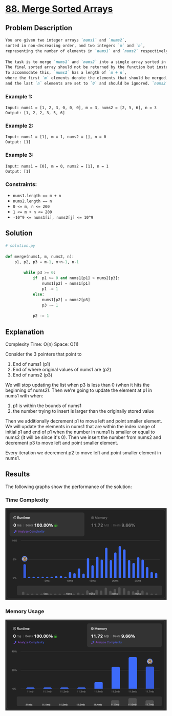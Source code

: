 # [88. Merge Sorted Arrays](https://leetcode.com/problems/merge-sorted-array/description/)


## Problem Description

```markdown
You are given two integer arrays `nums1` and `nums2`, 
sorted in non-decreasing order, and two integers `m` and `n`, 
representing the number of elements in `nums1` and `nums2` respectively.

The task is to merge `nums1` and `nums2` into a single array sorted in non-decreasing order. 
The final sorted array should not be returned by the function but instead be stored inside `nums1`. 
To accommodate this, `nums1` has a length of `m + n`, 
where the first `m` elements denote the elements that should be merged, 
and the last `n` elements are set to `0` and should be ignored. `nums2` has a length of `n`.
```

### Example 1:
```plaintext
Input: nums1 = [1, 2, 3, 0, 0, 0], m = 3, nums2 = [2, 5, 6], n = 3
Output: [1, 2, 2, 3, 5, 6]
```

### Example 2:
```plaintext
Input: nums1 = [1], m = 1, nums2 = [], n = 0
Output: [1]
```

### Example 3:
```plaintext
Input: nums1 = [0], m = 0, nums2 = [1], n = 1
Output: [1]
```

### Constraints:
- `nums1.length == m + n`
- `nums2.length == n`
- `0 <= m, n <= 200`
- `1 <= m + n <= 200`
- `-10^9 <= nums1[i], nums2[j] <= 10^9`

## Solution

```python
# solution.py

def merge(nums1, m, nums2, n):
    p1, p2, p3 = m-1, m+n-1, n-1

        while p3 >= 0:
            if  p1 >= 0 and nums1[p1] > nums2[p3]:
                nums1[p2] = nums1[p1]
                p1 -= 1 
            else:
                nums1[p2] = nums2[p3]
                p3 -= 1
                
            p2 -= 1

```

## Explanation
Complexity
Time: O(n)
Space: O(1)

Consider the 3 pointers that point to
  1. End of nums1 (p1)
  2. End of where original values of nums1 are (p2)
  3. End of nums2 (p3)

We will stop updating the list when p3 is less than 0 (when it hits the beginning of nums2).
Then we're going to update the element at p1 in nums1 with when:
  1. p1 is within the bounds of nums1
  2. the number trying to insert is larger than the originally stored value

Then we additionally decrement p1 to move left and point smaller element.
We will update the elements in nums1 that are within the index range of initial p1 and end of p1
when the number in nums1 is smaller or equal to nums2 (it will be since it's 0).
Then we insert the number from nums2 and decrement p3 to move left and point smaller element.

Every iteration we decrement p2 to move left and point smaller element in nums1.


## Results

The following graphs show the performance of the solution:

### Time Complexity
![Time Complexity](./time.png)

### Memory Usage
![Memory Usage](./space.png)

